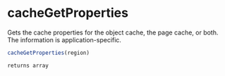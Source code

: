 # cacheGetProperties

Gets the cache properties for the object cache, the page cache, or both. The information is application-specific.

```javascript
cacheGetProperties(region)
```

```javascript
returns array
```
